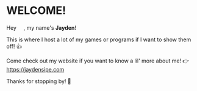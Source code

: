 WELCOME!
===============
                                                           
Hey <img src="https://media.giphy.com/media/hvRJCLFzcasrR4ia7z/giphy.gif" width="15">, my name's **Jayden**!

This is where I host a lot of my games or programs if I want to show them off! 👍 

Come check out my website if you want to know a lil' more about me! 👉 https://jaydensipe.com

Thanks for stopping by! 🤝
